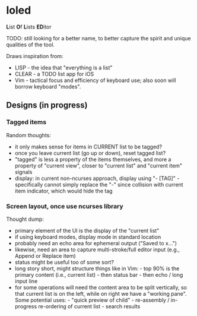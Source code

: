 # loled

**L**ist **O**f **L**ists **ED**itor

TODO: still looking for a better name, to better capture the spirit and unique
qualities of the tool.

Draws inspiration from:
* LISP - the idea that "everything is a list"
* CLEAR - a TODO list app for iOS
* Vim - tactical focus and efficiency of keyboard use; also soon will borrow
  keyboard "modes".

## Designs (in progress)

### Tagged items

Random thoughts:
- it only makes sense for items in CURRENT list to be tagged?
- once you leave current list (go up or down), reset tagged list?
- "tagged" is less a property of the items themselves, and more a property of
  "current view", closer to "current list" and "current item" signals
- display: in current non-ncurses approach, display using "- [TAG]"
        - specifically cannot simply replace the "-" since collision with
          current item indicator, which would hide the tag

### Screen layout, once use ncurses library

Thought dump:
- primary element of the UI is the display of the "current list"
- if using keyboard modes, display mode in standard location
- probably need an echo area for ephemeral output ("Saved to x...")
- likewise, need an area to capture multi-stroke/full editor input (e.g.,
  Append or Replace item)
- status might be useful too of some sort?
- long story short, might structure things like in Vim:
        - top 90% is the primary content (i.e., current list)
        - then status bar
        - then echo / long input line
- for some operations will need the content area to be split vertically, so
  that current list is on the left, while on right we have a "working pane".
  Some potential uses:
        - "quick preview of child"
        - re-assembly / in-progress re-ordering of current list
        - search results
